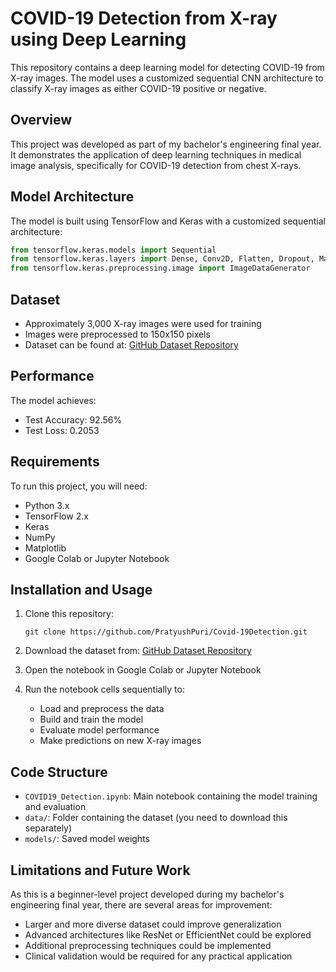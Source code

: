 # COVID-19 Detection from X-ray using Deep Learning

This repository contains a deep learning model for detecting COVID-19 from X-ray images. The model uses a customized sequential CNN architecture to classify X-ray images as either COVID-19 positive or negative.

## Overview

This project was developed as part of my bachelor's engineering final year. It demonstrates the application of deep learning techniques in medical image analysis, specifically for COVID-19 detection from chest X-rays.

## Model Architecture

The model is built using TensorFlow and Keras with a customized sequential architecture:

```python
from tensorflow.keras.models import Sequential
from tensorflow.keras.layers import Dense, Conv2D, Flatten, Dropout, MaxPooling2D
from tensorflow.keras.preprocessing.image import ImageDataGenerator
```

## Dataset

- Approximately 3,000 X-ray images were used for training
- Images were preprocessed to 150x150 pixels
- Dataset can be found at: [GitHub Dataset Repository](https://github.com/PratyushPuri/datasets)

## Performance

The model achieves:
- Test Accuracy: 92.56%
- Test Loss: 0.2053

## Requirements

To run this project, you will need:
- Python 3.x
- TensorFlow 2.x
- Keras
- NumPy
- Matplotlib
- Google Colab or Jupyter Notebook

## Installation and Usage

1. Clone this repository:
   ```
   git clone https://github.com/PratyushPuri/Covid-19Detection.git
   ```

2. Download the dataset from: [GitHub Dataset Repository](https://github.com/PratyushPuri/datasets)

3. Open the notebook in Google Colab or Jupyter Notebook

4. Run the notebook cells sequentially to:
   - Load and preprocess the data
   - Build and train the model
   - Evaluate model performance
   - Make predictions on new X-ray images

## Code Structure

- `COVID19_Detection.ipynb`: Main notebook containing the model training and evaluation
- `data/`: Folder containing the dataset (you need to download this separately)
- `models/`: Saved model weights

## Limitations and Future Work

As this is a beginner-level project developed during my bachelor's engineering final year, there are several areas for improvement:

- Larger and more diverse dataset could improve generalization
- Advanced architectures like ResNet or EfficientNet could be explored
- Additional preprocessing techniques could be implemented
- Clinical validation would be required for any practical application 

